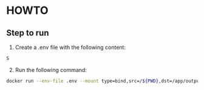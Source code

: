 # HOWTO

## Step to run
1. Create a .env file with the following content:
```sh
S
```
2. Run the following command:
```sh
docker run --env-file .env --mount type=bind,src=/${PWD},dst=/app/output bingneef/rekenkamer-j-en-v-orgs:latest
```